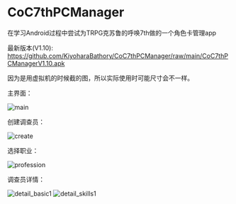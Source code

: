 # CoC7thPCManager
 在学习Android过程中尝试为TRPG克苏鲁的呼唤7th做的一个角色卡管理app

最新版本(V1.10): https://github.com/KiyoharaBathory/CoC7thPCManager/raw/main/CoC7thPCManagerV1.10.apk

因为是用虚拟机的时候截的图，所以实际使用时可能尺寸会不一样。

主界面：

![main](https://user-images.githubusercontent.com/46389238/126741374-7da48189-d71a-4edc-b7bd-46d4ce0ed55f.PNG)

创建调查员：

![create](https://user-images.githubusercontent.com/46389238/126741399-f35590cd-7e1a-4993-a04d-0156ef394cee.PNG)

选择职业：

![profession](https://user-images.githubusercontent.com/46389238/126741433-8ca53c54-580b-429a-8709-37a4a2f2558a.PNG)

调查员详情：

![detail_basic1](https://user-images.githubusercontent.com/46389238/126741491-cbd279ee-0810-40ce-a386-f9241d58810c.PNG)
![detail_skills1](https://user-images.githubusercontent.com/46389238/126741496-d6051abd-4590-44c3-baca-a789e68330aa.PNG)
